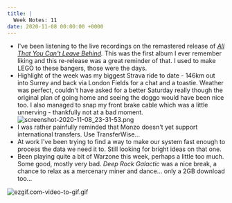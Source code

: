 ```yaml
---
title: |
  Week Notes: 11
date: 2020-11-08 00:00:00 +0000
---
```


- I've been listening to the live recordings on the remastered release of *[All That You Can't Leave Behind](https://open.spotify.com/album/6qghLuq9nn2SddGSrqBDrh?si=9TR2OZpcTGqF9mB5WL3gRg).* This was the first album I ever remember liking and this re-release was a great reminder of that. I used to make LEGO to these bangers, those were the days.
- Highlight of the week was my biggest Strava ride to date - 146km out into Surrey and back via London Fields for a chat and a toastie. Weather was perfect, couldn't have asked for a better Saturday really though the original plan of going home and seeing the doggo would have been nice too. I also managed to snap my front brake cable which was a little unnerving - thankfully not at a bad moment.
    ![screenshot-2020-11-08_23-31-53.png](screenshot-2020-11-08_23-31-53.png)
- I was rather painfully reminded that Monzo doesn't yet support international transfers. Use TransferWise...
- At work I've been trying to find a way to make our system fast enough to process the data we need it to. Still looking for bright ideas on that one.
- Been playing quite a bit of Warzone this week, perhaps a little too much. Some good, mostly very bad. *Deep Rock Galactic* was a nice break, a chance to relax as a mercenary miner and dance... only a 2GB download too...

![ezgif.com-video-to-gif.gif](ezgif.com-video-to-gif.gif)
